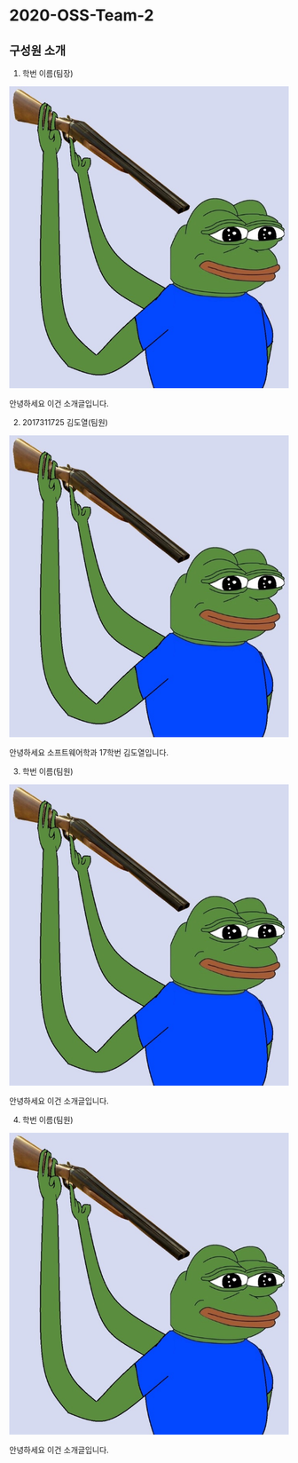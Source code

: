 2020-OSS-Team-2
==================

구성원 소개
---------------------

1. 학번 이름(팀장)

  ![Not Found..](/docs/imagefile/Dorika0203.jpeg)
  
  안녕하세요 이건 소개글입니다.
  
2. 2017311725 김도열(팀원)

  ![Not Found..](/docs/imagefile/Dorika0203.jpeg)
  
  안녕하세요 소프트웨어학과 17학번 김도열입니다.

3. 학번 이름(팀원)

  ![Not Found..](/docs/imagefile/Dorika0203.jpeg)
  
  안녕하세요 이건 소개글입니다.
  
4. 학번 이름(팀원)

  ![Not Found..](/docs/imagefile/Dorika0203.jpeg)
  
  안녕하세요 이건 소개글입니다.
